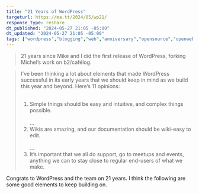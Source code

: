 ```yaml
---
title: "21 Years of WordPress"
targeturl: https://ma.tt/2024/05/wp21/
response_type: reshare
dt_published: "2024-05-27 21:05 -05:00"
dt_updated: "2024-05-27 21:05 -05:00"
tags: ["wordpress","blogging","web","anniversary","opensource","openweb"]
---
```


> 21 years since Mike and I did the first release of WordPress, forking Michel’s work on b2/cafélog.

> I’ve been thinking a lot about elements that made WordPress successful in its early years that we should keep in mind as we build this year and beyond. Here’s 11 opinions:  
> <br>
> 1. Simple things should be easy and intuitive, and complex things possible.  
> <br>...
> 3. Wikis are amazing, and our documentation should be wiki-easy to edit.  
> <br>...
> 11. It’s important that we all do support, go to meetups and events, anything we can to stay close to regular end-users of what we make.

Congrats to WordPress and the team on 21 years. I think the following are some good elements to keep building on. 